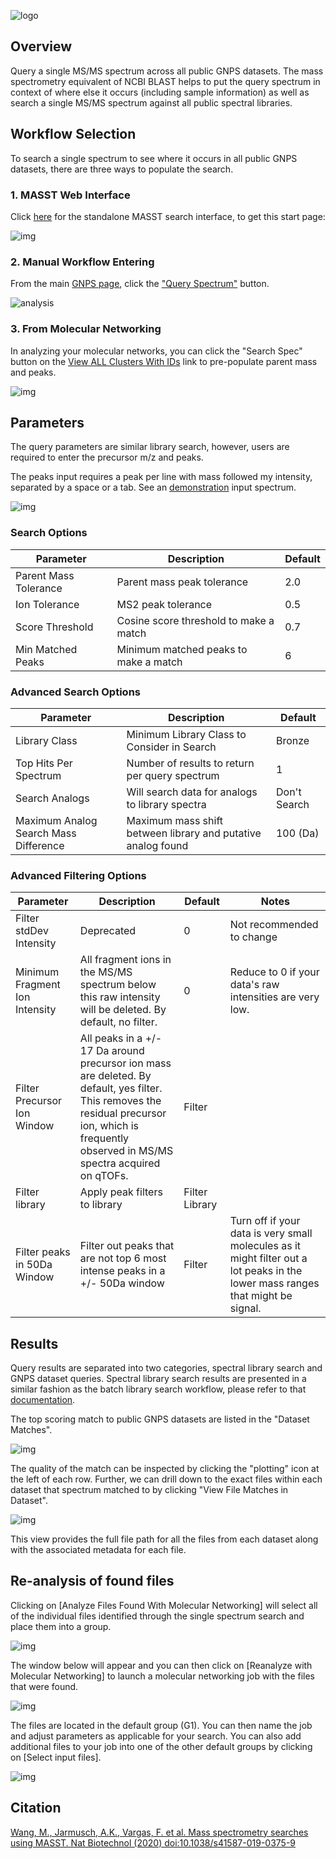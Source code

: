![logo](img/logo/MASST_logo.png)

## Overview

Query a single MS/MS spectrum across all public GNPS datasets. The mass spectrometry equivalent of NCBI BLAST helps to put the query spectrum in context of where else it occurs (including sample information) as well as search a single MS/MS spectrum against all public spectral libraries.

## Workflow Selection

To search a single spectrum to see where it occurs in all public GNPS datasets, there are three ways to populate the search.

### 1. MASST Web Interface

Click [here](https://masst.ucsd.edu) for the standalone MASST search interface, to get this start page:

![img](img/singlespectrum/MASST_standalone.PNG)

### 2. Manual Workflow Entering

From the main [GNPS page](https://gnps.ucsd.edu/ProteoSAFe/static/gnps-splash.jsp), click the ["Query Spectrum"](https://gnps.ucsd.edu/ProteoSAFe/index.jsp?params=%7B%22workflow%22:%22SEARCH_SINGLE_SPECTRUM%22,%22library_on_server%22:%22d.speclibs;%22%7D) button.

![analysis](img/singlespectrum/singlespectrum_selection.png)

### 3. From Molecular Networking

In analyzing your molecular networks, you can click the "Search Spec" button on the [View ALL Clusters With IDs](networkingviews.md#view-all-clusters-with-ids) link to pre-populate parent mass and peaks.

![img](img/singlespectrum/searchspecnetworkinglink.png)

## Parameters

The query parameters are similar library search, however, users are required to enter the precursor m/z and peaks.

The peaks input requires a peak per line with mass followed my intensity, separated by a space or a tab. See an [demonstration](https://gnps.ucsd.edu/ProteoSAFe/index.jsp?task=fc961b77a34942408a832fd94da7dbd3) input spectrum.

![img](img/singlespectrum/singlespectrum_input.png)

### Search Options

| Parameter  | Description          | Default |
| ------------- |-------------| -----|
| Parent Mass Tolerance | Parent mass peak tolerance  | 2.0 |
| Ion Tolerance | MS2 peak tolerance | 0.5 |
| Score Threshold | Cosine score threshold to make a match | 0.7 |
| Min Matched Peaks | Minimum matched peaks to make a match | 6 |

### Advanced Search Options

| Parameter  | Description          | Default |
| ------------- |-------------| -----|
| Library Class	| Minimum Library Class to Consider in Search | Bronze |
| Top Hits Per Spectrum | Number of results to return per query spectrum | 1 |
|Search Analogs|Will search data for analogs to library spectra|Don't Search|
|Maximum Analog Search Mass Difference|Maximum mass shift between library and putative analog found| 100 (Da)|

### Advanced Filtering Options

| Parameter        | Description          | Default | Notes|
| ------------- |-------------| -----| -----|
| Filter stdDev Intensity | Deprecated | 0 | Not recommended to change |
| Minimum Fragment Ion Intensity | All fragment ions in the MS/MS spectrum below this raw intensity will be deleted.  By default, no filter. | 0 | Reduce to 0 if your data's raw intensities are very low. |
| Filter Precursor Ion Window | All peaks in a +/- 17 Da around precursor ion mass are deleted. By default, yes filter. This removes the residual precursor ion, which is frequently observed in MS/MS spectra acquired on qTOFs. | Filter | |
| Filter library | Apply peak filters to library | Filter Library | |
|Filter peaks in 50Da Window | Filter out peaks that are not top 6 most intense peaks in a +/- 50Da window | Filter | Turn off if your data is very small molecules as it might filter out a lot peaks in the lower mass ranges that might be signal. |

## Results

Query results are separated into two categories, spectral library search and GNPS dataset queries. Spectral library search results are presented in a similar fashion as the batch library search workflow, please refer to that [documentation](librarysearch.md).

The top scoring match to public GNPS datasets are listed in the "Dataset Matches".

![img](img/singlespectrum/datasetmatches.png)

The quality of the match can be inspected by clicking the "plotting" icon at the left of each row. Further, we can drill down to the exact files within each dataset that spectrum matched to by clicking "View File Matches in Dataset".

![img](img/singlespectrum/datasetfilematches.png)

This view provides the full file path for all the files from each dataset along with the associated metadata for each file.

## Re-analysis of found files

Clicking on [Analyze Files Found With Molecular Networking] will select all of the individual files identified through the single spectrum search and place them into a group. 

![img](img/singlespectrum/MASST_reanalysis1.PNG)

The window below will appear and you can then click on [Reanalyze with Molecular Networking] to launch a molecular networking job with the files that were found.

![img](img/singlespectrum/MASST_reanalysis2.PNG)


The files are located in the default group (G1). You can then name the job and adjust parameters as applicable for your search. You can also add additional files to your job into one of the other default groups by clicking on [Select input files]. 

![img](img/singlespectrum/MASST_reanalysis3.PNG)

## Citation

[Wang, M., Jarmusch, A.K., Vargas, F. et al. Mass spectrometry searches using MASST. Nat Biotechnol (2020) doi:10.1038/s41587-019-0375-9](https://www.nature.com/articles/s41587-019-0375-9)
